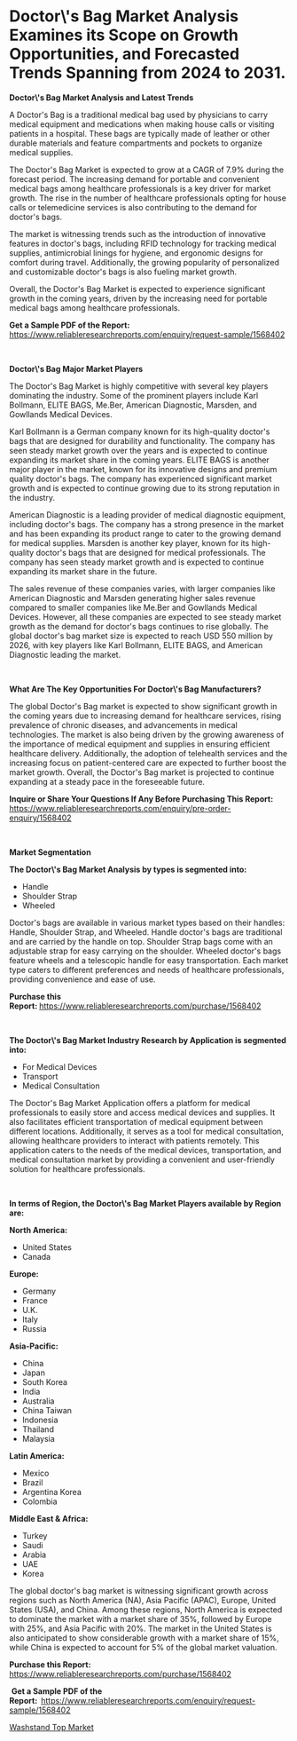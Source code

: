 <p><h1>Doctor\'s Bag Market Analysis Examines its Scope on Growth Opportunities, and Forecasted Trends Spanning from 2024 to 2031.</h1></p><p><strong>Doctor\'s Bag Market Analysis and Latest Trends</strong></p>
<p><p>A Doctor's Bag is a traditional medical bag used by physicians to carry medical equipment and medications when making house calls or visiting patients in a hospital. These bags are typically made of leather or other durable materials and feature compartments and pockets to organize medical supplies.</p><p>The Doctor's Bag Market is expected to grow at a CAGR of 7.9% during the forecast period. The increasing demand for portable and convenient medical bags among healthcare professionals is a key driver for market growth. The rise in the number of healthcare professionals opting for house calls or telemedicine services is also contributing to the demand for doctor's bags.</p><p>The market is witnessing trends such as the introduction of innovative features in doctor's bags, including RFID technology for tracking medical supplies, antimicrobial linings for hygiene, and ergonomic designs for comfort during travel. Additionally, the growing popularity of personalized and customizable doctor's bags is also fueling market growth.</p><p>Overall, the Doctor's Bag Market is expected to experience significant growth in the coming years, driven by the increasing need for portable medical bags among healthcare professionals.</p></p>
<p><strong>Get a Sample PDF of the Report:&nbsp;</strong> <a href="https://www.reliableresearchreports.com/enquiry/request-sample/1568402">https://www.reliableresearchreports.com/enquiry/request-sample/1568402</a></p>
<p>&nbsp;</p>
<p><strong>Doctor\'s Bag Major Market Players</strong></p>
<p><p>The Doctor's Bag Market is highly competitive with several key players dominating the industry. Some of the prominent players include Karl Bollmann, ELITE BAGS, Me.Ber, American Diagnostic, Marsden, and Gowllands Medical Devices.</p><p>Karl Bollmann is a German company known for its high-quality doctor's bags that are designed for durability and functionality. The company has seen steady market growth over the years and is expected to continue expanding its market share in the coming years. ELITE BAGS is another major player in the market, known for its innovative designs and premium quality doctor's bags. The company has experienced significant market growth and is expected to continue growing due to its strong reputation in the industry.</p><p>American Diagnostic is a leading provider of medical diagnostic equipment, including doctor's bags. The company has a strong presence in the market and has been expanding its product range to cater to the growing demand for medical supplies. Marsden is another key player, known for its high-quality doctor's bags that are designed for medical professionals. The company has seen steady market growth and is expected to continue expanding its market share in the future.</p><p>The sales revenue of these companies varies, with larger companies like American Diagnostic and Marsden generating higher sales revenue compared to smaller companies like Me.Ber and Gowllands Medical Devices. However, all these companies are expected to see steady market growth as the demand for doctor's bags continues to rise globally. The global doctor's bag market size is expected to reach USD 550 million by 2026, with key players like Karl Bollmann, ELITE BAGS, and American Diagnostic leading the market.</p></p>
<p>&nbsp;</p>
<p><strong>What Are The Key Opportunities For Doctor\'s Bag Manufacturers?</strong></p>
<p><p>The global Doctor's Bag market is expected to show significant growth in the coming years due to increasing demand for healthcare services, rising prevalence of chronic diseases, and advancements in medical technologies. The market is also being driven by the growing awareness of the importance of medical equipment and supplies in ensuring efficient healthcare delivery. Additionally, the adoption of telehealth services and the increasing focus on patient-centered care are expected to further boost the market growth. Overall, the Doctor's Bag market is projected to continue expanding at a steady pace in the foreseeable future.</p></p>
<p><strong>Inquire or Share Your Questions If Any Before Purchasing This Report:</strong> <a href="https://www.reliableresearchreports.com/enquiry/pre-order-enquiry/1568402">https://www.reliableresearchreports.com/enquiry/pre-order-enquiry/1568402</a></p>
<p>&nbsp;</p>
<p><strong>Market Segmentation</strong></p>
<p><strong>The Doctor\'s Bag Market Analysis by types is segmented into:</strong></p>
<p><ul><li>Handle</li><li>Shoulder Strap</li><li>Wheeled</li></ul></p>
<p><p>Doctor's bags are available in various market types based on their handles: Handle, Shoulder Strap, and Wheeled. Handle doctor's bags are traditional and are carried by the handle on top. Shoulder Strap bags come with an adjustable strap for easy carrying on the shoulder. Wheeled doctor's bags feature wheels and a telescopic handle for easy transportation. Each market type caters to different preferences and needs of healthcare professionals, providing convenience and ease of use.</p></p>
<p><strong>Purchase this Report:&nbsp;</strong><a href="https://www.reliableresearchreports.com/purchase/1568402">https://www.reliableresearchreports.com/purchase/1568402</a></p>
<p>&nbsp;</p>
<p><strong>The Doctor\'s Bag Market Industry Research by Application is segmented into:</strong></p>
<p><ul><li>For Medical Devices</li><li>Transport</li><li>Medical Consultation</li></ul></p>
<p><p>The Doctor's Bag Market Application offers a platform for medical professionals to easily store and access medical devices and supplies. It also facilitates efficient transportation of medical equipment between different locations. Additionally, it serves as a tool for medical consultation, allowing healthcare providers to interact with patients remotely. This application caters to the needs of the medical devices, transportation, and medical consultation market by providing a convenient and user-friendly solution for healthcare professionals.</p></p>
<p>&nbsp;</p>
<p><strong>In terms of Region, the Doctor\'s Bag Market Players available by Region are:</strong></p>
<p>
    <p> <strong> North America: </strong>
        <ul>
            <li>United States</li>
            <li>Canada</li>
        </ul>
        </p> 
    <p> <strong> Europe: </strong>
        <ul>
            <li>Germany</li>
            <li>France</li>
            <li>U.K.</li>
            <li>Italy</li>
            <li>Russia</li>
        </ul>
        </p> 
    <p> <strong> Asia-Pacific: </strong>
        <ul>
            <li>China</li>
            <li>Japan</li>
            <li>South Korea</li>
            <li>India</li>
            <li>Australia</li>
            <li>China Taiwan</li>
            <li>Indonesia</li>
            <li>Thailand</li>
            <li>Malaysia</li>
        </ul>
        </p> 
    <p> <strong> Latin America: </strong>
        <ul>
            <li>Mexico</li>
            <li>Brazil</li>
            <li>Argentina Korea</li>
            <li>Colombia</li>
        </ul>
        </p> 
    <p> <strong> Middle East & Africa: </strong>
        <ul>
            <li>Turkey</li>
            <li>Saudi</li>
            <li>Arabia</li>
            <li>UAE</li>
            <li>Korea</li>
        </ul>
    </p>
    </p>
<p><p>The global doctor's bag market is witnessing significant growth across regions such as North America (NA), Asia Pacific (APAC), Europe, United States (USA), and China. Among these regions, North America is expected to dominate the market with a market share of 35%, followed by Europe with 25%, and Asia Pacific with 20%. The market in the United States is also anticipated to show considerable growth with a market share of 15%, while China is expected to account for 5% of the global market valuation.</p></p>
<p><strong>Purchase this Report: </strong><a href="https://www.reliableresearchreports.com/purchase/1568402">https://www.reliableresearchreports.com/purchase/1568402</a></p>
<p>&nbsp;<strong>Get a Sample PDF of the Report:&nbsp;&nbsp;</strong><a href="https://www.reliableresearchreports.com/enquiry/request-sample/1568402">https://www.reliableresearchreports.com/enquiry/request-sample/1568402</a></p>
<p><strong></strong></p>
<p><p><a href="https://github.com/mbisetmhermsr/Market-Research-Report-List-1/blob/main/washstand-top-market.md">Washstand Top Market</a></p></p>